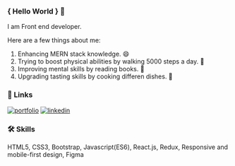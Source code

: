 ### { Hello World } 👋

I am Front end developer.

Here are a few things about me: 
1. Enhancing MERN stack knowledge. :smile:
2. Trying to boost physical abilities by walking 5000 steps a day. :runner:
3. Improving mental skills by reading books. :green_book:
4. Upgrading tasting skills by cooking differen dishes. :pizza:

### 🔗 Links
[![portfolio](https://img.shields.io/badge/portfolio-30363D?style=for-the-badge&logo=GitHub-Sponsors&logoColor=#EA4AAA)](http://www.abhishashah.com/)
[![linkedin](https://img.shields.io/badge/linkedin-0A66C2?style=for-the-badge&logo=linkedin&logoColor=white)](https://www.linkedin.com/in/abhisha-shah/)

  
### 🛠 Skills
HTML5, CSS3, Bootstrap, Javascript(ES6), React.js, Redux, Responsive and mobile-first design, Figma
